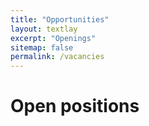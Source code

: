 ```yaml
---
title: "Opportunities"
layout: textlay
excerpt: "Openings"
sitemap: false
permalink: /vacancies
---
```


# Open positions
